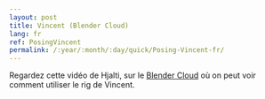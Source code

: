 ```yaml
---
layout: post
title: Vincent (Blender Cloud)
lang: fr
ref: PosingVincent
permalink: /:year/:month/:day/quick/Posing-Vincent-fr/
---
```


Regardez cette vidéo de Hjalti, sur le [Blender Cloud][1] où on peut voir comment utiliser le rig de Vincent.

[1]: https://cloud.blender.org/p/blenrig/#57443403c379cf17984528fa
